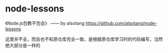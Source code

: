 # node-lessons

《Node.js包教不包会》 —— by alsotang https://github.com/alsotang/node-lessons

这里并不全，而且也不和原仓库完全一致，是根据原仓库学习时的代码编写，当然绝大部分是一样的
